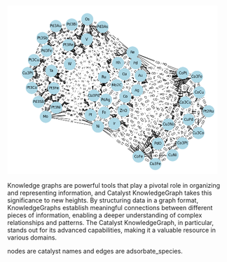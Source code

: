 ![Catalyst Image](./catalyst/cata.PNG)

Knowledge graphs are powerful tools that play a pivotal role in organizing and representing information, and Catalyst KnowledgeGraph takes this significance to new heights. By structuring data in a graph format, KnowledgeGraphs establish meaningful connections between different pieces of information, enabling a deeper understanding of complex relationships and patterns. The Catalyst KnowledgeGraph, in particular, stands out for its advanced capabilities, making it a valuable resource in various domains. 


nodes are catalyst names and edges are adsorbate_species.
